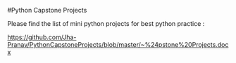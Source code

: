 
#Python Capstone Projects

Please find the list of mini python projects for best python practice :

https://github.com/Jha-Pranav/PythonCapstoneProjects/blob/master/~%24pstone%20Projects.docx
